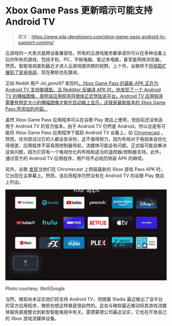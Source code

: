 # Xbox Game Pass 更新暗示可能支持 Android TV

> 原文：<https://www.xda-developers.com/xbox-game-pass-android-tv-support-coming/>

云游戏的一大卖点是跨设备兼容性。所有的云游戏服务都承诺你可以在多种设备上玩你所有的游戏，包括手机、PC、平板电脑、笔记本电脑，甚至是网络浏览器。然而，智能电视直到最近才进入云游戏提供商的视野。上个月，谷歌终于[将视距扩展到了安卓电视](https://www.xda-developers.com/google-stadia-coming-to-android-tv/)，现在微软也在跟进。

正如 Reddit 用户 */el_gonz87* 发现的[，Xbox Game Pass 的最新 APK 正在为 Android TV 支持做铺垫。当 Redditor 反编译 APK 时，他发现了一个 Android TV 的横幅图像，表明该应用程序将很快正式登陆该平台。Android TV 应用程序需要有特定大小的横幅图像才能在启动器上显示，这就是最新版本的 Xbox Game Pass 所添加的内容。](https://www.reddit.com/r/AndroidTV/comments/otqkm1/latest_game_pass_apk_has_an_android_tv_banner/)

虽然 Xbox Game Pass 应用程序可以在谷歌 Play 商店上使用，但目前还没有适用于 Android TV 的官方版本。由于 Android TV 仍然是 Android，所以总是有可能将 Xbox Game Pass 应用程序下载到 Android TV 设备上，如 [Chromecast](https://www.xda-developers.com/google-chromecast-with-google-tv-streaming/) 。然而，任何尝试过它的人都会告诉你，这不值得努力，因为布局对于电视来说优化得很差，应用程序不容易用控制器导航，流媒体可能会有问题。正式版可能会解决这些问题，因为它将有一个电视优化的布局和适当的遥控器/控制器支持。此外，通过官方的 Android TV 应用程序，用户将不必经历侧装 APK 的麻烦。

另外，谷歌 [发现](https://9to5google.com/2021/07/29/xbox-game-pass-android-tv-homescreen/)当他们在 Chromecast 上侧装最新的 Xbox 游戏 Pass APK 时，它出现在主屏幕上。然而，该应用程序仍然没有在 Android TV 的谷歌 Play 商店上列出。

 <picture>![Xbox Game Pass icon on Android TV's homescreen](img/42fb32ce209e53bdca94e42c9c4ac00c.png)</picture> 

Photo courtesy: *9to5Google*

当然，微软尚未证实他们将支持 Android TV，但随着 Stadia 最近推出了该平台的官方应用程序，微软也想这样做是很自然的。这也与微软最近推动将其游戏流媒体服务直接整合到新型智能电视中有关。雷德蒙德公司最近证实，它也在开发自己的 Xbox 游戏流媒体设备。